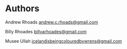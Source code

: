 Authors
===========

Andrew Rhoads   <andrew.c.rhoads@gmail.com>

Billy Rhoades   <billyarhoades@gmail.com>

Musee Ullah     <icelandisbeingcolouredbywrens@gmail.com>
